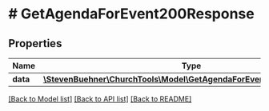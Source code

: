 # # GetAgendaForEvent200Response

## Properties

Name | Type | Description | Notes
------------ | ------------- | ------------- | -------------
**data** | [**\StevenBuehner\ChurchTools\Model\GetAgendaForEvent200ResponseData**](GetAgendaForEvent200ResponseData.md) |  | [optional]

[[Back to Model list]](../../README.md#models) [[Back to API list]](../../README.md#endpoints) [[Back to README]](../../README.md)
